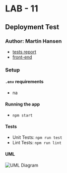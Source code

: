 # LAB - 11

## Deployment Test

### Author: Martin Hansen

- [tests report](https://github.com/sp00nes/caps/actions)
- [front-end](na)

### Setup

#### `.env` requirements

- na

#### Running the app

- `npm start`

#### Tests

- Unit Tests: `npm run test`
- Lint Tests: `npm run lint`

#### UML

![UML Diagram]()
